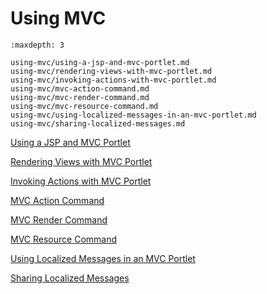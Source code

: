 # Using MVC

```{toctree}
:maxdepth: 3

using-mvc/using-a-jsp-and-mvc-portlet.md
using-mvc/rendering-views-with-mvc-portlet.md
using-mvc/invoking-actions-with-mvc-portlet.md
using-mvc/mvc-action-command.md
using-mvc/mvc-render-command.md
using-mvc/mvc-resource-command.md
using-mvc/using-localized-messages-in-an-mvc-portlet.md
using-mvc/sharing-localized-messages.md
```

[Using a JSP and MVC Portlet](./using-mvc/using-a-jsp-and-mvc-portlet.md)

[Rendering Views with MVC Portlet](./using-mvc/rendering-views-with-mvc-portlet.md)

[Invoking Actions with MVC Portlet](./using-mvc/invoking-actions-with-mvc-portlet.md)

[MVC Action Command](./using-mvc/mvc-action-command.md)

[MVC Render Command](./using-mvc/mvc-render-command.md)

[MVC Resource Command](./using-mvc/mvc-resource-command.md)

[Using Localized Messages in an MVC Portlet](./using-mvc/using-localized-messages-in-an-mvc-portlet.md)

[Sharing Localized Messages](./using-mvc/sharing-localized-messages.md)